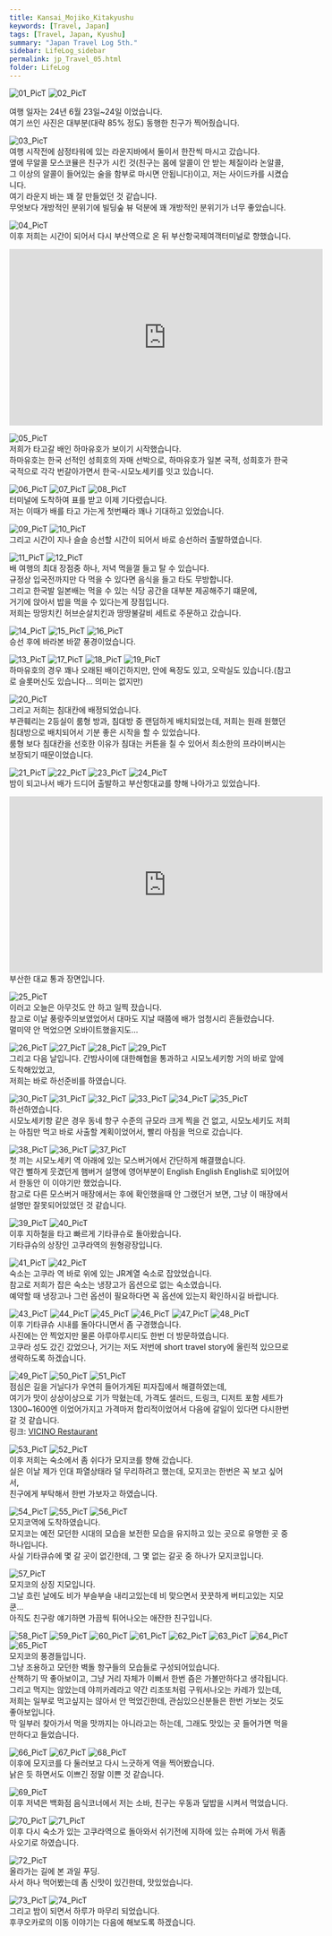```yaml
---
title: Kansai_Mojiko_Kitakyushu
keywords: [Travel, Japan]
tags: [Travel, Japan, Kyushu]
summary: "Japan Travel Log 5th."
sidebar: LifeLog_sidebar
permalink: jp_Travel_05.html
folder: LifeLog
---
```


![01_PicT](./trevel_JP/JP_06/01_PicT.png)
![02_PicT](./trevel_JP/JP_06/02_PicT.png)  

여행 일자는 24년 6월 23일~24일 이었습니다.  
여기 쓰인 사진은 대부분(대략 85% 정도) 동행한 친구가 찍어줬습니다.   

![03_PicT](./trevel_JP/JP_06/03_PicT.jpg)  
여행 시작전에 삼정타워에 있는 라운지바에서 둘이서 한잔씩 마시고 갔습니다.  
옆에 무알콜 모스코뮬은 친구가 시킨 것(친구는 몸에 알콜이 안 받는 체질이라 논알콜, 그 이상의 알콜이 들어있는 술을 함부로 마시면 안됩니다)이고, 저는 사이드카를 시켰습니다.  
여기 라운지 바는 꽤 잘 만들었던 것 같습니다.  
무엇보다 개방적인 분위기에 빌딩숲 뷰 덕분에 꽤 개방적인 분위기가 너무 좋았습니다.  

![04_PicT](./trevel_JP/JP_06/04_PicT.jpg)  
이후 저희는 시간이 되어서 다시 부산역으로 온 뒤 부산항국제여객터미널로 향했습니다.  

<iframe width="560" height="315" src="https://www.youtube.com/embed/j-vizSEh7YU?si=bcYZZVIqNenGemV6" title="YouTube video player" frameborder="0" allow="accelerometer; autoplay; clipboard-write; encrypted-media; gyroscope; picture-in-picture; web-share" referrerpolicy="strict-origin-when-cross-origin" allowfullscreen></iframe>

![05_PicT](./trevel_JP/JP_06/05_PicT.jpg)  
저희가 타고갈 배인 하마유호가 보이기 시작했습니다.  
하마유호는 한국 선적인 성희호의 자매 선박으로, 하마유호가 일본 국적, 성희호가 한국 국적으로 각각 번갈아가면서 한국-시모노세키를 잇고 있습니다.  

![06_PicT](./trevel_JP/JP_06/06_PicT.jpg)
![07_PicT](./trevel_JP/JP_06/07_PicT.jpg)
![08_PicT](./trevel_JP/JP_06/08_PicT.jpg)  
터미널에 도착하여 표를 받고 이제 기다렸습니다.  
저는 이때가 배를 타고 가는게 첫번째라 꽤나 기대하고 있었습니다.  

![09_PicT](./trevel_JP/JP_06/09_PicT.jpg)
![10_PicT](./trevel_JP/JP_06/10_PicT.jpg)  
그리고 시간이 지나 슬슬 승선할 시간이 되어서 바로 승선하러 출발하였습니다.  

![11_PicT](./trevel_JP/JP_06/11_PicT.jpg)
![12_PicT](./trevel_JP/JP_06/12_PicT.jpg)  
배 여행의 최대 장점중 하나, 저녁 먹을껄 들고 탈 수 있습니다.  
규정상 입국전까지만 다 먹을 수 있다면 음식을 들고 타도 무방합니다.  
그리고 한국발 일본배는 먹을 수 있는 식당 공간을 대부분 제공해주기 떄문에,  
거기에 앉아서 밥을 먹을 수 있다는게 장점입니다.  
저희는 땅땅치킨 허브순살치킨과 땅땅불갈비 세트로 주문하고 갔습니다.  

![14_PicT](./trevel_JP/JP_06/14_PicT.jpg)
![15_PicT](./trevel_JP/JP_06/15_PicT.jpg)
![16_PicT](./trevel_JP/JP_06/16_PicT.jpg)  
승선 후에 바라본 바깥 풍경이었습니다.  

![13_PicT](./trevel_JP/JP_06/13_PicT.jpg)
![17_PicT](./trevel_JP/JP_06/17_PicT.jpg)
![18_PicT](./trevel_JP/JP_06/18_PicT.jpg)
![19_PicT](./trevel_JP/JP_06/19_PicT.jpg)  
하마유호의 경우 꽤나 오래된 배이긴하지만, 안에 욕장도 있고, 오락실도 있습니다.(참고로 슬롯머신도 있습니다... 의미는 없지만)

![20_PicT](./trevel_JP/JP_06/20_PicT.jpg)  
그리고 저희는 침대칸에 배정되었습니다.  
부관훼리는 2등실이 룸형 방과, 침대방 중 랜덤하게 배치되었는데, 저희는 원래 원했던 침대방으로 배치되어서 기분 좋은 시작을 할 수 있었습니다.  
룸형 보다 침대칸을 선호한 이유가 침대는 커튼을 칠 수 있어서 최소한의 프라이버시는 보장되기 때문이었습니다.  

![21_PicT](./trevel_JP/JP_06/21_PicT.jpg)
![22_PicT](./trevel_JP/JP_06/22_PicT.jpg)
![23_PicT](./trevel_JP/JP_06/23_PicT.jpg)
![24_PicT](./trevel_JP/JP_06/24_PicT.jpg)  
밤이 되고나서 배가 드디어 출발하고 부산항대교를 향해 나아가고 있었습니다.  

<iframe width="560" height="315" src="https://www.youtube.com/embed/RiSgYcRYspc?si=NiWBT58R7u3jWJ3o" title="YouTube video player" frameborder="0" allow="accelerometer; autoplay; clipboard-write; encrypted-media; gyroscope; picture-in-picture; web-share" referrerpolicy="strict-origin-when-cross-origin" allowfullscreen></iframe>  
부산한 대교 통과 장면입니다.  

![25_PicT](./trevel_JP/JP_06/25_PicT.png)  
이러고 오늘은 아무것도 안 하고 일찍 잤습니다.  
참고로 이날 풍랑주의보였었어서 대마도 지날 때쯤에 배가 엄청시리 흔들렸습니다.  
멀미약 안 먹었으면 오바이트했을지도... 

![26_PicT](./trevel_JP/JP_06/26_PicT.jpg)
![27_PicT](./trevel_JP/JP_06/27_PicT.jpg)
![28_PicT](./trevel_JP/JP_06/28_PicT.jpg)
![29_PicT](./trevel_JP/JP_06/29_PicT.jpg)  
그리고 다음 날입니다. 간밤사이에 대한해협을 통과하고 시모노세키항 거의 바로 앞에 도착해있었고,  
저희는 바로 하선준비를 하였습니다.  

![30_PicT](./trevel_JP/JP_06/30_PicT.jpg)
![31_PicT](./trevel_JP/JP_06/31_PicT.jpg)
![32_PicT](./trevel_JP/JP_06/32_PicT.jpg)
![33_PicT](./trevel_JP/JP_06/33_PicT.jpg)
![34_PicT](./trevel_JP/JP_06/34_PicT.jpg)
![35_PicT](./trevel_JP/JP_06/35_PicT.jpg)  
하선하였습니다.  
시모노세키항 같은 경우 동네 항구 수준의 규모라 크게 찍을 건 없고, 시모노세키도 저희는 아침만 먹고 바로 사출할 계획이었어서, 빨리 아침을 먹으로 갔습니다.  

![38_PicT](./trevel_JP/JP_06/38_PicT.jpg)
![36_PicT](./trevel_JP/JP_06/36_PicT.jpg)
![37_PicT](./trevel_JP/JP_06/37_PicT.jpg)  
첫 끼는 시모노세키 역 아래에 있는 모스버거에서 간단하게 해결했습니다.  
약간 뻘하게 웃겼던게 햄버거 설명에 영어부분이 English English English로 되어있어서 한동안 이 이야기만 했었습니다.  
참고로 다른 모스버거 매장에서는 후에 확인했을때 안 그랬던거 보면, 그냥 이 매장에서 설명만 잘못되어있었던 것 같습니다.  

![39_PicT](./trevel_JP/JP_06/39_PicT.jpg)
![40_PicT](./trevel_JP/JP_06/40_PicT.jpg)  
이후 지하철을 타고 빠르게 기타큐슈로 돌아왔습니다.  
기타큐슈의 상장인 고쿠라역의 원형광장입니다.  

![41_PicT](./trevel_JP/JP_06/41_PicT.jpg)
![42_PicT](./trevel_JP/JP_06/42_PicT.jpg)  
숙소는 고쿠라 역 바로 위에 있는 JR계열 숙소로 잡았었습니다.  
참고로 저희가 잡은 숙소는 냉장고가 옵션으로 없는 숙소였습니다.  
예약할 때 냉장고나 그런 옵션이 필요하다면 꼭 옵션에 있는지 확인하시길 바랍니다.  

![43_PicT](./trevel_JP/JP_06/43_PicT.jpg)
![44_PicT](./trevel_JP/JP_06/44_PicT.jpg)
![45_PicT](./trevel_JP/JP_06/45_PicT.jpg)
![46_PicT](./trevel_JP/JP_06/46_PicT.jpg)
![47_PicT](./trevel_JP/JP_06/47_PicT.jpg)
![48_PicT](./trevel_JP/JP_06/48_PicT.jpg)  
이후 기타큐슈 시내를 돌아다니면서 좀 구경했습니다.  
사진에는 안 찍었지만 물론 아루아루시티도 한번 더 방문하였습니다.  
고쿠라 성도 갔긴 갔었으나, 거기는 저도 저번에 short travel story에 올린적 있으므로 생략하도록 하겠습니다.  

![49_PicT](./trevel_JP/JP_06/49_PicT.jpg)
![50_PicT](./trevel_JP/JP_06/50_PicT.jpg)
![51_PicT](./trevel_JP/JP_06/51_PicT.jpg)  
점심은 길을 거닐다가 우연히 들어가게된 피자집에서 해결하였는데,  
여기가 맛이 상상이상으로 기가 막혔는데, 가격도 샐러드, 드링크, 디저트 포함 세트가 1300~1600엔 이었어가지고 가격마저 합리적이었어서 다음에 갈일이 있다면 다시한번 갈 것 같습니다.  
링크: [VICINO Restaurant](https://maps.app.goo.gl/VQ9WW3YZfbSxFZUZA)  

![53_PicT](./trevel_JP/JP_06/53_PicT.jpg)
![52_PicT](./trevel_JP/JP_06/52_PicT.jpg)  
이후 저희는 숙소에서 좀 쉬다가 모지코를 향해 갔습니다.  
실은 이날 제가 인대 파열상태라 덜 무리하려고 했는데, 모지코는 한번은 꼭 보고 싶어서,  
친구에게 부탁해서 한번 가보자고 하였습니다.  

![54_PicT](./trevel_JP/JP_06/54_PicT.jpg)
![55_PicT](./trevel_JP/JP_06/55_PicT.jpg)
![56_PicT](./trevel_JP/JP_06/56_PicT.jpg)  
모지코역에 도착하였습니다.  
모지코는 예전 모던한 시대의 모습을 보전한 모습을 유지하고 있는 곳으로 유명한 곳 중 하나입니다.  
사실 기타큐슈에 몇 갈 곳이 없긴한데, 그 몇 없는 갈곳 중 하나가 모지코입니다.  

![57_PicT](./trevel_JP/JP_06/57_PicT.jpg)  
모지코의 상징 지모입니다.  
그날 흐린 날에도 비가 부슬부슬 내리고있는데 비 맞으면서 꿋꿋하게 버티고있는 지모쿤...  
아직도 친구랑 얘기하면 가끔씩 튀어나오는 애잔한 친구입니다.  

![58_PicT](./trevel_JP/JP_06/58_PicT.jpg)
![59_PicT](./trevel_JP/JP_06/59_PicT.jpg)
![60_PicT](./trevel_JP/JP_06/60_PicT.jpg)
![61_PicT](./trevel_JP/JP_06/61_PicT.jpg)
![62_PicT](./trevel_JP/JP_06/62_PicT.jpg)
![63_PicT](./trevel_JP/JP_06/63_PicT.jpg)
![64_PicT](./trevel_JP/JP_06/64_PicT.jpg)
![65_PicT](./trevel_JP/JP_06/65_PicT.jpg)  
모지코의 풍경들입니다.  
그냥 조용하고 모던한 벽돌 항구들의 모습들로 구성되어있습니다.  
산책하기 딱 좋아보이고, 그냥 거리 자체가 이뻐서 한번 즘은 가볼만하다고 생각됩니다.  
그리고 먹지는 않았는데 야끼카레라고 약간 리조또처럼 구워서나오는 카레가 있는데,  
저희는 일부로 먹고싶지는 않아서 안 먹었긴한데, 관심있으신분들은 한번 가보는 것도 좋아보입니다.  
막 일부러 찾아가서 먹을 맛까지는 아니라고는 하는데, 그래도 맛있는 곳 들어가면 먹을만하다고 들었습니다.  

![66_PicT](./trevel_JP/JP_06/66_PicT.jpg)
![67_PicT](./trevel_JP/JP_06/67_PicT.jpg)
![68_PicT](./trevel_JP/JP_06/68_PicT.jpg)  
이후에 모지코를 다 둘러보고 다시 느긋하게 역을 찍어봤습니다.  
낡은 듯 하면서도 이쁘긴 정말 이쁜 것 같습니다.  

![69_PicT](./trevel_JP/JP_06/69_PicT.jpg)  
이후 저녁은 백화점 음식코너에서 저는 소바, 친구는 우동과 덮밥을 시켜서 먹었습니다.  

![70_PicT](./trevel_JP/JP_06/70_PicT.jpg)
![71_PicT](./trevel_JP/JP_06/71_PicT.jpg)  
이후 다시 숙소가 있는 고쿠라역으로 돌아와서 쉬기전에 지하에 있는 슈퍼에 가서 뭐좀 사오기로 하였습니다.  

![72_PicT](./trevel_JP/JP_06/72_PicT.jpg)  
올라가는 길에 본 과일 푸딩.  
사서 하나 먹어봤는데 좀 신맛이 있긴한데, 맛있었습니다.  

![73_PicT](./trevel_JP/JP_06/73_PicT.jpg)
![74_PicT](./trevel_JP/JP_06/74_PicT.jpg)  
그리고 밤이 되면서 하루가 마무리 되었습니다.  
후쿠오카로의 이동 이야기는 다음에 해보도록 하겠습니다.  
